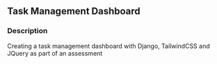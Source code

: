  Task Management Dashboard
-------------------------------------------
### Description
Creating a task management dashboard with Django, TailwindCSS and JQuery as part of an assessment
